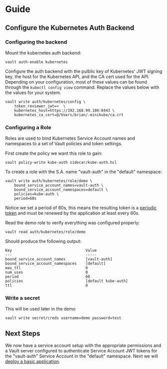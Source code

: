 # Guide

## Configure the Kubernetes Auth Backend 

### Configuring the backend
Mount the kubernetes auth backend:

```
vault auth-enable kubernetes
```

Configure the auth backend with the pulblic key of Kubernetes' JWT signing key,
the host for the Kubernetes API, and the CA cert used for the API. Depending on
your configuration, most of these values can be found through the `kubectl
config view` command. Replace the values below with the values for your system.

```
vault write auth/kubernetes/config \
    token_reviewer_jwt=<  \
    kubernetes_host=https://192.168.99.100:8443 \
    kubernetes_ca_cert=@/Users/brian/.minikube/ca.crt
```

### Configuring a Role

Roles are used to bind Kubernetes Service Account names and namespaces to a set
of Vault policies and token settings. 

First create the policy we want this role to gain:

```
vault policy-write kube-auth sidecar/kube-auth.hcl
```

To create a role with the S.A. name "vault-auth" in the "default" namespace:

```
vault write auth/kubernetes/role/demo \
    bound_service_account_names=vault-auth \
    bound_service_account_namespaces=default \
    policies=kube-auth \
    period=60s
```

Notice we set a period of 60s, this means the resulting token is a [periodic token](https://www.vaultproject.io/docs/concepts/tokens.html#periodic-tokens) and
must be renewed by the application at least every 60s.

Read the demo role to verify everything was configured properly:

```
vault read auth/kubernetes/role/demo
```
Should produce the following output:
```
Key                             	Value
---                             	-----
bound_service_account_names     	[vault-auth]
bound_service_account_namespaces	[default]
max_ttl                         	0
num_uses                        	0
period                          	60
policies                        	[default kube-auth]
ttl                             	0
```

### Write a secret

This will be used later in the demo

```
vault write secret/creds username=demo password=test
```

## Next Steps

We now have a service account setup with the appropriate permissions and a Vault
server configured to authenticate Service Account JWT tokens for the "vault-auth"
Service Account in the "default" namespace. Next we will [deploy a basic
application](./3-deploy-basic.md).
